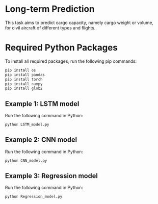 # Long-term Prediction

This task aims to predict cargo capacity, namely cargo weight or volume, for civil aircraft of different types and flights.

# Required Python Packages

To install all required packages, run the following pip commands:
```bash
pip install os
pip install pandas
pip install torch
pip install numpy
pip install glob2
```

## Example 1: LSTM model

Run the following command in Python:
```bash
python LSTM_model.py
```

## Example 2: CNN model

Run the following command in Python:
```bash
python CNN_model.py
```

## Example 3: Regression model

Run the following command in Python:
```bash
python Regression_model.py
```



